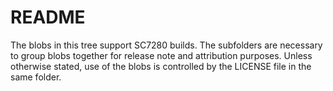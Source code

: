 # README

The blobs in this tree support SC7280 builds.
The subfolders are necessary to group blobs together for release note and attribution purposes.
Unless otherwise stated, use of the blobs is controlled by the LICENSE file in the same folder.
